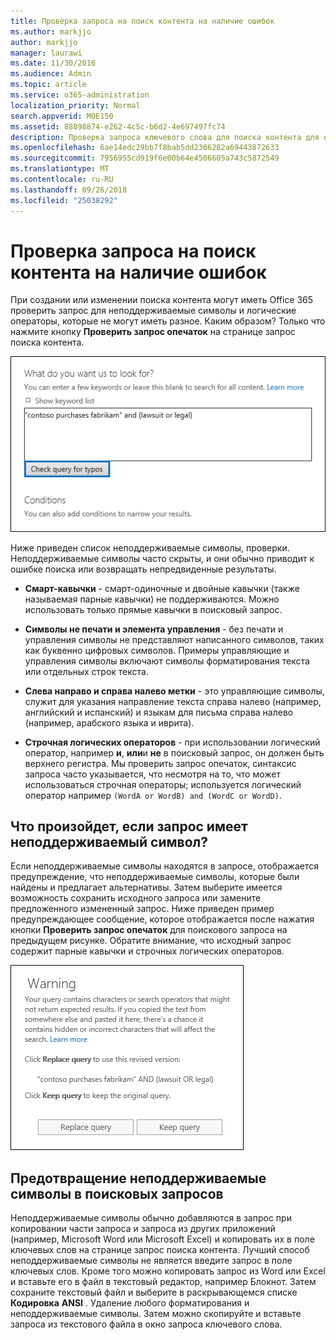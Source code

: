 ```yaml
---
title: Проверка запроса на поиск контента на наличие ошибок
ms.author: markjjo
author: markjjo
manager: laurawi
ms.date: 11/30/2016
ms.audience: Admin
ms.topic: article
ms.service: o365-administration
localization_priority: Normal
search.appverid: MOE150
ms.assetid: 88898874-e262-4c5c-b6d2-4e697497fc74
description: Проверка запроса ключевого слова для поиска контента для ошибки и опечатки, такие как неподдерживаемые символы и строчные логические операторы, прежде чем выполнять поиск. Если мы найти ошибку, будет рекомендуется измененный запрос.
ms.openlocfilehash: 6ae14edc29bb7f8bab5dd2306282a69443872633
ms.sourcegitcommit: 7956955cd919f6e00b64e4506605a743c5872549
ms.translationtype: MT
ms.contentlocale: ru-RU
ms.lasthandoff: 09/26/2018
ms.locfileid: "25038292"
---
```

# <a name="check-your-content-search-query-for-errors"></a>Проверка запроса на поиск контента на наличие ошибок

При создании или изменении поиска контента могут иметь Office 365 проверить запрос для неподдерживаемые символы и логические операторы, которые не могут иметь разное. Каким образом? Только что нажмите кнопку **Проверить запрос опечаток** на странице запрос поиска контента. 
  
![Нажмите кнопку «Автоматически проверять запроса опечаток» Проверка запроса поиска для неподдерживаемые символы](media/e5314306-cfb2-481d-9b5c-13ce658156e7.png)
  
Ниже приведен список неподдерживаемые символы, проверки. Неподдерживаемые символы часто скрыты, и они обычно приводит к ошибке поиска или возвращать непредвиденные результаты.
  
- **Смарт-кавычки** - смарт-одиночные и двойные кавычки (также называемая парные кавычки) не поддерживаются. Можно использовать только прямые кавычки в поисковый запрос. 
    
- **Символы не печати и элемента управления** - без печати и управления символы не представляют написанного символов, таких как буквенно цифровых символов. Примеры управляющие и управления символы включают символы форматирования текста или отдельных строк текста. 
    
- **Слева направо и справа налево метки** - это управляющие символы, служит для указания направление текста справа налево (например, английский и испанский) и языкам для письма справа налево (например, арабского языка и иврита).
    
- **Строчная логических операторов** - при использовании логический оператор, например **и**, **или**и **не** в поисковый запрос, он должен быть верхнего регистра. Мы проверить запрос опечаток, синтаксис запроса часто указывается, что несмотря на то, что может использоваться строчная операторы; используется логический оператор например `(WordA or WordB) and (WordC or WordD)`.
    
## <a name="what-happens-if-a-query-has-an-unsupported-character"></a>Что произойдет, если запрос имеет неподдерживаемый символ?

Если неподдерживаемые символы находятся в запросе, отображается предупреждение, что неподдерживаемые символы, которые были найдены и предлагает альтернативы. Затем выберите имеется возможность сохранить исходного запроса или замените предложенного измененный запрос. Ниже приведен пример предупреждающее сообщение, которое отображается после нажатия кнопки **Проверить запрос опечаток** для поискового запроса на предыдущем рисунке. Обратите внимание, что исходный запрос содержит парные кавычки и строчных логических операторов. 
  
![Предупреждение отображается с предлагаемые исправления для запроса](media/23214b30-8e52-412c-bd80-63fb1b3ed52d.png)
  
## <a name="how-to-prevent-unsupported-characters-in-your-search-queries"></a>Предотвращение неподдерживаемые символы в поисковых запросов

Неподдерживаемые символы обычно добавляются в запрос при копировании части запроса и запроса из других приложений (например, Microsoft Word или Microsoft Excel) и копировать их в поле ключевых слов на странице запрос поиска контента. Лучший способ неподдерживаемые символы не является введите запрос в поле ключевых слов. Кроме того можно копировать запрос из Word или Excel и вставьте его в файл в текстовый редактор, например Блокнот. Затем сохраните текстовый файл и выберите в раскрывающемся списке **Кодировка** **ANSI** . Удаление любого форматирования и неподдерживаемые символы. Затем можно скопируйте и вставьте запроса из текстового файла в окно запроса ключевого слова. 
